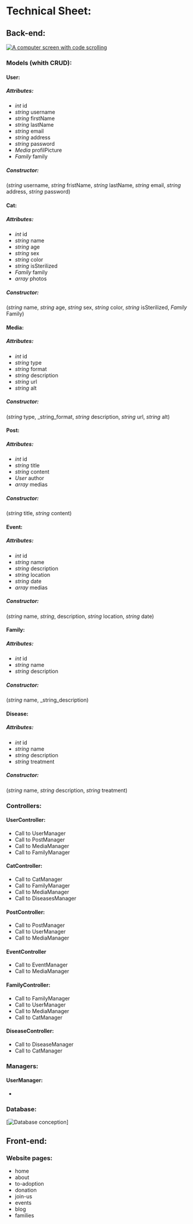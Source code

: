 # Technical Sheet:

## Back-end:

[![A computer screen with code scrolling](/assets/medias/images/coding.jpg "Photo by Luis Gomes")](https://www.pexels.com/fr-fr/photo/ordinateur-portable-noir-et-gris-546819/)

### Models (whith CRUD):

#### User:

##### Attributes:

- _int_ id
- _string_ username
- _string_ firstName
- _string_ lastName
- _string_ email
- _string_ address
- _string_ password
- _Media_ profilPicture
- _Family_ family

##### Constructor:

(_string_ username, _string_ fristName, _string_ lastName, _string_ email, _string_ address, _string_ password)

#### Cat:

##### Attributes:

- _int_ id
- _string_ name
- _string_ age
- _string_ sex
- _string_ color
- _string_ isSterilized
- _Family_ family
- _array_ photos

##### Constructor:

(_string_ name, _string_ age, _string_ sex, _string_ color, _string_ isSterilized, _Family_ Family)

#### Media:

##### Attributes:

- _int_ id
- _string_ type
- _string_ format
- _string_ description
- _string_ url
- _string_ alt

##### Constructor:

(_string_ type, _string_format, _string_ description, _string_ url, _string_ alt)

#### Post:

##### Attributes:

- _int_ id
- _string_ title
- _string_ content
- _User_ author
- _array_ medias

##### Constructor:

(_string_ title, _string_ content)

#### Event:

##### Attributes:

- _int_ id
- _string_ name
- _string_ description
- _string_ location
- _string_ date
- _array_ medias

##### Constructor:

(_string_ name, _string_, description, _string_ location, _string_ date)

#### Family:

##### Attributes:

- _int_ id
- _string_ name
- _string_ description

##### Constructor:

(_string_ name, _string_description)

#### Disease:

##### Attributes:

- _int_ id
- _string_ name
- _string_ description
- _string_ treatment

##### Constructor:

(_string_ name, _string_ description, _string_ treatment)


### Controllers:

<!-- #### PageController: 

- Call to PostManager
- Call to FamilyManager
- Call to CatManager
- Call to EventManager -->

#### UserController: 

- Call to UserManager
- Call to PostManager
- Call to MediaManager
- Call to FamilyManager

#### CatController: 

- Call to CatManager
- Call to FamilyManager
- Call to MediaManager
- Call to DiseasesManager

#### PostController:

- Call to PostManager
- Call to UserManager
- Call to MediaManager

#### EventController 

- Call to EventManager
- Call to MediaManager

#### FamilyController:

- Call to FamilyManager
- Call to UserManager
- Call to MediaManager
- Call to CatManager

#### DiseaseController:

- Call to DiseaseManager
- Call to CatManager

### Managers:

#### UserManager:

- 

### Database:

[![Database conception](/assets/medias/images/database-conception.png "Made with MySQL Workbench")]

## Front-end:

### Website pages:

- home
- about
- to-adoption
- donation
- join-us
- events
- blog
- families